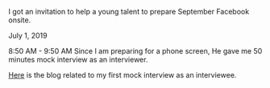I got an invitation to help a young talent to prepare September Facebook onsite. <br>

July 1, 2019<br>

8:50 AM - 9:50 AM
Since I am preparing for a phone screen, He gave me 50 minutes mock interview as an interviewer. <br>

[Here](http://juliachencoding.blogspot.com/2019/07/a-friend-makes-world-connected.html) is the blog related to my first mock interview as an interviewee. <br>


